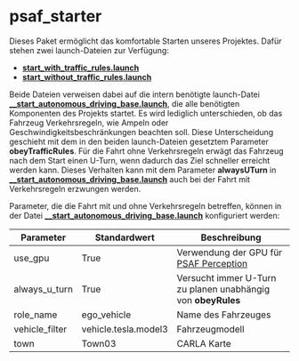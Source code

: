 # psaf_starter


Dieses Paket ermöglicht das komfortable Starten unseres Projektes. 
Dafür stehen zwei launch-Dateien zur Verfügung:
* [**start_with_traffic_rules.launch**](launch/start_with_traffic_rules.launch)
* [**start_without_traffic_rules.launch**](launch/start_without_traffic_rules.launch)

Beide Dateien verweisen dabei auf die intern benötigte launch-Datei [**__start_autonomous_driving_base.launch**](launch/__start_autonomous_driving_base.launch),
die alle benötigten Komponenten des Projekts startet. Es wird lediglich unterschieden,
ob das Fahrzeug Verkehrsregeln, wie Ampeln oder Geschwindigkeitsbeschränkungen beachten 
soll. Diese Unterscheidung geschieht mit dem in den beiden launch-Dateien gesetztem Parameter 
**obeyTrafficRules**. Für die Fahrt ohne Verkehrsregeln erwägt das Fahrzeug nach dem 
Start einen U-Turn, wenn dadurch das Ziel schneller erreicht werden kann. 
Dieses Verhalten kann mit dem Parameter **alwaysUTurn** in [**__start_autonomous_driving_base.launch**](launch/__start_autonomous_driving_base.launch) auch bei der Fahrt mit 
Verkehrsregeln erzwungen werden. 
 
Parameter, die die Fahrt mit und ohne Verkehrsregeln betreffen, können in der Datei [**__start_autonomous_driving_base.launch**](launch/__start_autonomous_driving_base.launch)
konfiguriert werden:

| **Parameter**  | **Standardwert**     | **Beschreibung**                                             |
|----------------|----------------------|--------------------------------------------------------------|
| use_gpu        | True                 | Verwendung der GPU für [PSAF Perception](../psaf_perception) |
| always_u_turn  | True                 | Versucht immer U-Turn zu planen unabhängig von **obeyRules** |
| role_name      | ego_vehicle          | Name des Fahrzeuges                                          |
| vehicle_filter | vehicle.tesla.model3 | Fahrzeugmodell                                               |
| town           | Town03               | CARLA Karte                                                  |


